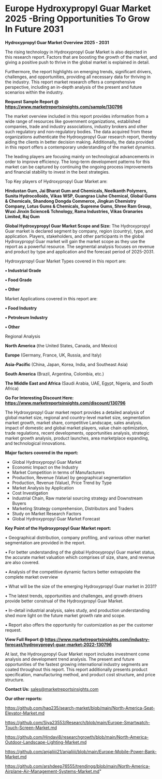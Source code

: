 # Europe Hydroxypropyl Guar Market 2025 -Bring Opportunities To Grow In Future 2031

<Strong> Hydroxypropyl Guar Market Overview 2025 - 2031</strong>

The rising technology in Hydroxypropyl Guar Market is also depicted in this research report. Factors that are boosting the growth of the market, and giving a positive push to thrive in the global market is explained in detail.

Furthermore, the report highlights on emerging trends, significant drivers, challenges, and opportunities, providing all necessary data for thriving in the industry. This report market research offers a comprehensive perspective, including an in-depth analysis of the present and future scenarios within the industry.

<strong>Request Sample Report @ <a href=https://www.marketreportsinsights.com/sample/130796>https://www.marketreportsinsights.com/sample/130796</a></strong>

The market overview included in this report provides information from a wide range of resources like government organizations, established companies, trade and industry associations, industry brokers and other such regulatory and non-regulatory bodies. The data acquired from these organizations authenticate the Hydroxypropyl Guar research report, thereby aiding the clients in better decision making. Additionally, the data provided in this report offers a contemporary understanding of the market dynamics.

The leading players are focusing mainly on technological advancements in order to improve efficiency. The long-term development patterns for this market can be captured by continuing the ongoing process improvements and financial stability to invest in the best strategies.

Top Key players of Hydroxypropyl Guar Market are:

<strong>Hindustan Gum, Jai Bharat Gum and Chemicals, Neelkanth Polymers, Sunita Hydrocolloids, Vikas WSP, Guangrao Liuhe Chemical, Global Gums & Chemicals, Shandong Dongda Commerce, Jingkun Chemistry Company, Lotus Gums & Chemicals, Supreme Gums, Shree Ram Group, Wuxi Jinxin Science& Tchnology, Rama Industries, Vikas Granaries Limited, Raj Gum</strong>

<strong><b>Global Hydroxypropyl Guar Market Scope and Size:</b></strong>
The Hydroxypropyl Guar market is declared segment by company, region (country), type, and application. Players, stakeholders, and other participants in the global Hydroxypropyl Guar market will gain the market scope as they use the report as a powerful resource. The segmental analysis focuses on revenue and product by type and application and the forecast period of 2025-2031.

Hydroxypropyl Guar Market Types covered in this report are:

<strong>• Industrial Grade

• Food Grade

• Other</strong>

Market Applications covered in this report are:

<strong>• Food Industry

• Petroleum Industry

• Other</strong> 

Regional Analysis

<strong>North America</strong> (the United States, Canada, and Mexico)

<strong>Europe</strong> (Germany, France, UK, Russia, and Italy)

<strong>Asia-Pacific</strong> (China, Japan, Korea, India, and Southeast Asia)

<strong>South America</strong> (Brazil, Argentina, Colombia, etc.)

<strong>The Middle East and Africa</strong> (Saudi Arabia, UAE, Egypt, Nigeria, and South Africa)

<strong>Go For Interesting Discount Here: <a href=https://www.marketreportsinsights.com/discount/130796>https://www.marketreportsinsights.com/discount/130796</a></strong>

The Hydroxypropyl Guar market report provides a detailed analysis of global market size, regional and country-level market size, segmentation market growth, market share, competitive Landscape, sales analysis, impact of domestic and global market players, value chain optimization, trade regulations, recent developments, opportunities analysis, strategic market growth analysis, product launches, area marketplace expanding, and technological innovations.

<strong><b>Major factors covered in the report:</b></strong>
<ul>
  <li>Global Hydroxypropyl Guar Market </li>
  <li>Economic Impact on the Industry</li>
  <li>Market Competition in terms of Manufacturers</li>
  <li>Production, Revenue (Value) by geographical segmentation</li>
  <li>Production, Revenue (Value), Price Trend by Type</li>
  <li>Market Analysis by Application</li>
  <li>Cost Investigation</li>
  <li>Industrial Chain, Raw material sourcing strategy and Downstream Buyers</li>
  <li>Marketing Strategy comprehension, Distributors and Traders</li>
  <li>Study on Market Research Factors</li>
  <li>Global Hydroxypropyl Guar Market Forecast</li>
</ul>

<strong><b>Key Point of the Hydroxypropyl Guar Market report:</b></strong>

• Geographical distribution, company profiling, and various other market segmentation are provided in the report.

• For better understanding of the global Hydroxypropyl Guar market status, the accurate market valuation which comprises of size, share, and revenue are also covered.

• Analysis of the competitive dynamic factors better extrapolate the complete market overview

• What will be the size of the emerging Hydroxypropyl Guar market in 2031?

• The latest trends, opportunities and challenges, and growth drivers provide better construal of the Hydroxypropyl Guar Market.

• In-detail industrial analysis, sales study, and production understanding shed more light on the future market growth rate and scope.

• Report also offers the opportunity for customization as per the customer request.

<strong><b>View Full Report @ <a href=https://www.marketreportsinsights.com/industry-forecast/hydroxypropyl-guar-market-2022-130796>https://www.marketreportsinsights.com/industry-forecast/hydroxypropyl-guar-market-2022-130796</a></b></strong>


At last, the Hydroxypropyl Guar Market report includes investment come analysis and development trend analysis. The present and future opportunities of the fastest growing international industry segments are coated throughout this report. This report additionally presents product specification, manufacturing method, and product cost structure, and price structure.

<strong>Contact Us:</strong>
sales@marketreportsinsights.com

<strong>Our other reports:</strong>

<a href=https://github.com/haq235/search-market/blob/main/North-America-Seat-Elevator-Market.md>https://github.com/haq235/search-market/blob/main/North-America-Seat-Elevator-Market.md</a>

<a href=https://github.com/Siya23553/Research/blob/main/Europe-Smartwatch-Touch-Screen-Market.md>https://github.com/Siya23553/Research/blob/main/Europe-Smartwatch-Touch-Screen-Market.md</a>

<a href=https://github.com/Hindavi8/researchgrowth/blob/main/North-America-Outdoor-Landscape-Lighting-Market.md>https://github.com/Hindavi8/researchgrowth/blob/main/North-America-Outdoor-Landscape-Lighting-Market.md</a>

<a href=https://github.com/anjaliiii21/anjaliiii/blob/main/Europe-Mobile-Power-Bank-Market.md>https://github.com/anjaliiii21/anjaliiii/blob/main/Europe-Mobile-Power-Bank-Market.md</a>

<a href=https://github.com/arshdeep76555/trendingg/blob/main/North-America-Airplane-Air-Management-Systems-Market.md>https://github.com/arshdeep76555/trendingg/blob/main/North-America-Airplane-Air-Management-Systems-Market.md</a>"
